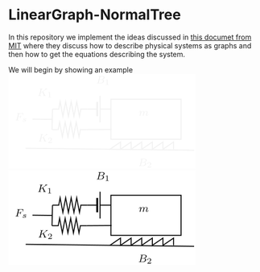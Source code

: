 # LinearGraph-NormalTree

In this repository we implement the ideas discussed in [this documet from MIT](https://web.mit.edu/2.151/www/Handouts/EqFormulation.pdf) where they discuss how to describe physical systems as graphs and then how to get the equations describing the system. <br> 

We will begin by showing an example <br>
![example](/assets/tests/test17/fig17.svg) <br>
<picture>
  <source media="(prefers-color-scheme: dark)" srcset="/assets/tests/test17/fig17.svg" >
  <img alt="Text changing depending on mode. Light: 'So light!' Dark: 'So dark!'" src="/assets/tests/test17/fig17_light.svg" fill="black" stroke="white">
</picture>

